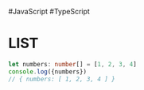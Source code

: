 #JavaScript #TypeScript 

# LIST

```typescript
let numbers: number[] = [1, 2, 3, 4]  
console.log({numbers})
// { numbers: [ 1, 2, 3, 4 ] }
```
